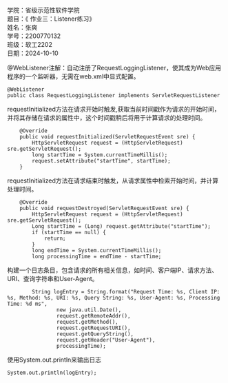 学院：省级示范性软件学院   
题目：《 作业三：Listener练习》   
姓名：张爽   
学号：2200770132   
班级：软工2202   
日期：2024-10-10

@WebListener注解：自动注册了RequestLoggingListener，使其成为Web应用程序的一个监听器，无需在web.xml中显式配置。
```
@WebListener
public class RequestLoggingListener implements ServletRequestListener 
```

requestInitialized方法在请求开始时触发,获取当前时间戳作为请求的开始时间，并将其存储在请求的属性中，这个时间戳稍后将用于计算请求的处理时间。
```
    @Override
    public void requestInitialized(ServletRequestEvent sre) {
        HttpServletRequest request = (HttpServletRequest) sre.getServletRequest();
        long startTime = System.currentTimeMillis();
        request.setAttribute("startTime", startTime);
    }
```

requestInitialized方法在请求结束时触发，从请求属性中检索开始时间，并计算处理时间。
```
    @Override
    public void requestDestroyed(ServletRequestEvent sre) {
        HttpServletRequest request = (HttpServletRequest) sre.getServletRequest();
        Long startTime = (Long) request.getAttribute("startTime");
        if (startTime == null) {
            return;
        }
        long endTime = System.currentTimeMillis();
        long processingTime = endTime - startTime;
```

构建一个日志条目，包含请求的所有相关信息，如时间、客户端IP、请求方法、URI、查询字符串和User-Agent。
```
        String logEntry = String.format("Request Time: %s, Client IP: %s, Method: %s, URI: %s, Query String: %s, User-Agent: %s, Processing Time: %d ms",
                new java.util.Date(),
                request.getRemoteAddr(),
                request.getMethod(),
                request.getRequestURI(),
                request.getQueryString(),
                request.getHeader("User-Agent"),
                processingTime);
```

使用System.out.println来输出日志
```
System.out.println(logEntry);
```

